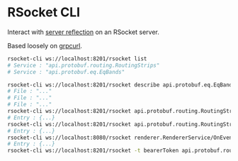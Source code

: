 # RSocket CLI

Interact with [server reflection](https://grpc.io/docs/guides/reflection/) on an RSocket server.

Based loosely on [grpcurl](https://github.com/fullstorydev/grpcurl).

```sh
rsocket-cli ws://localhost:8201/rsocket list
# Service : "api.protobuf.routing.RoutingStrips"
# Service : "api.protobuf.eq.EqBands"

rsocket-cli ws://localhost:8201/rsocket describe api.protobuf.eq.EqBands
# File : "..."
# File : "..."
# File : "..."
rsocket-cli ws://localhost:8201/rsocket api.protobuf.routing.RoutingStrips/GetRoutingStrips
# Entry : {...}
rsocket-cli ws://localhost:8201/rsocket api.protobuf.routing.RoutingStrips/RouteMain -d '{"faderNumber":0,"index": 0}'
# Entry : {...}
rsocket-cli ws://localhost:8080/rsocket renderer.RendererService/OnEvent
# Entry : {...}
rsocket-cli ws://localhost:8201/rsocket -t bearerToken api.protobuf.routing.RoutingStrips/GetRoutingStrips
```
